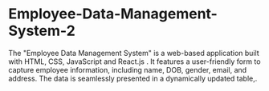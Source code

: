 # Employee-Data-Management-System-2
The "Employee Data Management System" is a web-based application built with HTML, CSS, JavaScript and React.js . It features a user-friendly form to capture employee information, including name, DOB, gender, email, and address. The data is seamlessly presented in a dynamically updated table,.
